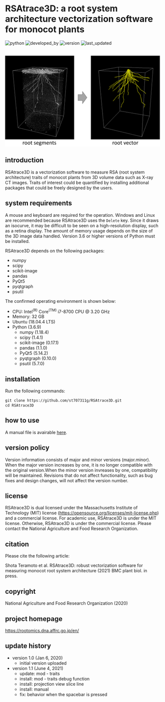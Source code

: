 # RSAtrace3D: a root system architecture vectorization software for monocot plants

![python](https://img.shields.io/badge/Python->3.6-lightgreen)
![developed_by](https://img.shields.io/badge/developed%20by-Shota_Teramoto-lightgreen)
![version](https://img.shields.io/badge/version-1.1-lightgreen)
![last_updated](https://img.shields.io/badge/last_update-June_4,_2021-lightgreen)

![GUI](./figures/RSAtrace3D.jpg) 

## introduction

RSAtrace3D is a vectorization software to measure RSA (root system architecture) traits of monocot plants from 3D volume data such as X-ray CT images. Traits of  interest could be quantified by installing additional packages that could be freely designed by the users.

## system requirements

A mouse and keyboard are required for the operation. Windows and Linux are recommended because RSAtrace3D uses the `Delete` key. Since it draws an isocurve, it may be difficult to be seen on a high-resolution display, such as a retina display. The amount of memory usage depends on the size of the 3D image data handled. Version 3.6 or higher versions of Python must be installed.

RSAtrace3D depends on the following packages:

- numpy
- scipy
- scikit-image
- pandas
- PyQt5
- pyqtgraph
- psutil

The confirmed operating environment is shown below:

- CPU: Intel<sup>(R)</sup> Core<sup>(TM)</sup> i7-8700 CPU @ 3.20 GHz
- Memory: 32 GB
- Ubuntu (18.04.4 LTS)
- Python (3.6.9)
    - numpy (1.18.4)
    - scipy (1.4.1)
    - scikit-image (0.17.1)
    - pandas (1.1.0)
    - PyQt5 (5.14.2)
    - pyqtgraph (0.10.0)
    - psutil (5.7.0)

## installation

Run the following commands:

```
git clone https://github.com/st707311g/RSAtrace3D.git
cd RSAtrace3D
```

## how to use

A manual file is avairable [here](./manual/how_to_use.md).

## version policy

Version information consists of major and minor versions (major.minor). When the major version increases by one, it is no longer compatible with the original version.When the minor version invreases by one, compatibility will be maintained. Revisions that do not affect functionality, such as bug fixes and design changes, will not affect the version number.

## license

RSAtrace3D is dual licensed under the Massachusetts Institute of Technology (MIT) license (https://opensource.org/licenses/mit-license.php) and a commercial license. For academic use, RSAtrace3D is under the MIT license. Otherwise, RSAtrace3D is under the commercial license. Please contact the National Agriculture and Food Research Organization.

## citation

Please cite the following article:

Shota Teramoto et al. RSAtrace3D: robust vectorization software for measuring monocot root system architecture (2021) BMC plant biol. in press.

## copyright

National Agriculture and Food Research Organization (2020)

## project homepage
https://rootomics.dna.affrc.go.jp/en/

## update history

* version 1.0 (Jan 6, 2020)
  * initial version uploaded
* version 1.1 (June 4, 2021)
  * update: mod - traits
  * install: mod - traits debug function
  * install: projection view slice line
  * install: manual
  * fix: behavior when the spacebar is pressed
  